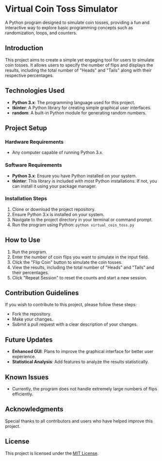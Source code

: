 # Virtual Coin Toss Simulator
A Python program designed to simulate coin tosses, providing a fun and interactive way to explore basic programming concepts such as randomization, loops, and counters.

## Introduction
This project aims to create a simple yet engaging tool for users to simulate coin tosses. It allows users to specify the number of flips and displays the results, including the total number of "Heads" and "Tails" along with their respective percentages.

## Technologies Used
- **Python 3.x**: The programming language used for this project.
- **tkinter**: A Python library for creating simple graphical user interfaces.
- **random**: A built-in Python module for generating random numbers.

## Project Setup
### Hardware Requirements
- Any computer capable of running Python 3.x.

### Software Requirements
- **Python 3.x**: Ensure you have Python installed on your system.
- **tkinter**: This library is included with most Python installations. If not, you can install it using your package manager.

### Installation Steps
1. Clone or download the project repository.
2. Ensure Python 3.x is installed on your system.
3. Navigate to the project directory in your terminal or command prompt.
4. Run the program using Python: `python virtual_coin_toss.py`

## How to Use
1. Run the program.
2. Enter the number of coin flips you want to simulate in the input field.
3. Click the "Flip Coin" button to simulate the coin tosses.
4. View the results, including the total number of "Heads" and "Tails" and their percentages.
5. Click "Repeat Session" to reset the counts and start a new session.

## Contribution Guidelines
If you wish to contribute to this project, please follow these steps:
- Fork the repository.
- Make your changes.
- Submit a pull request with a clear description of your changes.

## Future Updates
- **Enhanced GUI**: Plans to improve the graphical interface for better user experience.
- **Statistical Analysis**: Add features to analyze the results statistically.

## Known Issues
- Currently, the program does not handle extremely large numbers of flips efficiently.

## Acknowledgments
Special thanks to all contributors and users who have helped improve this project.

## License
This project is licensed under the [MIT License](https://opensource.org/licenses/MIT).
